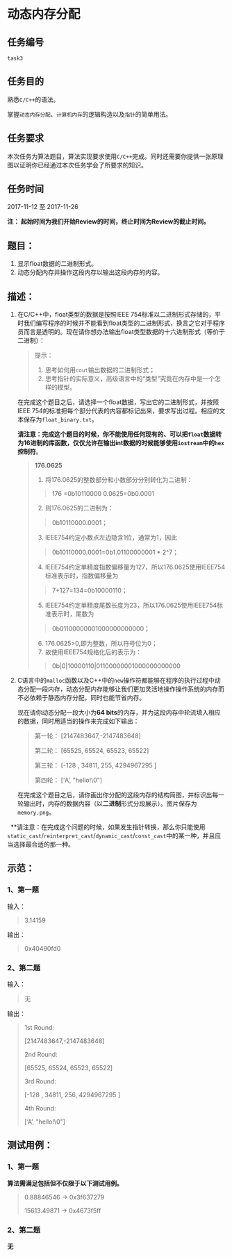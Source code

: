 # 动态内存分配

## 任务编号

`task3`

## 任务目的

熟悉`C/C++`的语法。

掌握`动态内存分配`、`计算机内存`的逻辑构造以及`指针`的简单用法。

## 任务要求

本次任务为算法题目，算法实现要求使用`C/C++`完成。同时还需要你提供一张原理图以证明你已经通过本次任务学会了所要求的知识。

## 任务时间

2017-11-12 至 2017-11-26

**注： 起始时间为我们开始Review的时间，终止时间为Review的截止时间。**

## 题目：

1. 显示float数据的二进制形式。
2. 动态分配内存并操作这段内存以输出这段内存的内容。

## 描述：

1. 在C/C++中，float类型的数据是按照IEEE 754标准以二进制形式存储的，平时我们编写程序的时候并不能看到float类型的二进制形式，换言之它对于程序员而言是透明的。现在请你想办法输出float类型数据的十六进制形式（等价于二进制）：

   > 提示：
   >
   > 1. 思考如何用`cout`输出数据的二进制形式；
   > 2. 思考指针的实际意义，高级语言中的“类型”究竟在内存中是一个怎样的模型。

   在完成这个题目之后，请选择一个float数据，写出它的二进制形式，并按照IEEE 754的标准把每个部分代表的内容都标记出来，要求写出过程。相应的文本保存为`float_binary.txt`。
   
   **请注意：完成这个题目的时候，你不能使用任何现有的、可以把`float`数据转为16进制的库函数，仅仅允许在输出int数据的时候能够使用`iostream`中的`hex`控制符**。

   <!-- 如： -->

   >**176.0625**
   >
   >  1. 将176.0625的整数部分和小数部分分别转化为二进制：
   >> 176 =0b10110000
   >> 0.0625=0b0.0001
   >  2. 则176.0625的二进制为：
   >> 0b10110000.0001；
   >  3. IEEE754约定小数点左边隐含1位，通常为1，因此
   >> 0b10110000.0001=0b1.01100000001 * 2^7；
   >  4. IEEE754约定单精度指数偏移量为127，所以176.0625使用IEEE754标准表示时，指数偏移量为
   >> 7+127=134=0b10000110；
   >  5. IEEE754约定单精度尾数长度为23，所以176.0625使用IEEE754标准表示时，尾数为
   >> 0b01100000001000000000000；
   >  6. 176.0625>0,即为整数，所以符号位为0；
   >  7. 故使用IEEE754规格化后的表示为：
   >> 0b|0|10000110|01100000001000000000000
   >

2. C语言中的`malloc`函数以及C++中的`new`操作符都能够在程序的执行过程中动态分配一段内存，动态分配内存能够让我们更加灵活地操作操作系统的内存而不必依赖于静态内存分配，同时也能节省内存。

   现在请你动态分配一段大小为**64 bits**的内存，并为这段内存中轮流填入相应的数据，同时用适当的操作来完成如下输出：

   > 第一轮：
   > [2147483647,-2147483648]
   >
   > 第二轮：
   > [65525, 65524, 65523, 65522]
   >
   > 第三轮：
   > [-128 , 34811, 255, 4294967295 ]
   >
   > 第四轮：
   > [‘A’, "hello!\0"]

   在完成这个题目之后，请你画出你分配的这段内存的结构简图，并标识出每一轮输出时，内存的数据内容（以**二进制**形式分段展示）。图片保存为`memory.png`。
   
   **请注意：在完成这个问题的时候，如果发生指针转换，那么你只能使用`static_cast`/`reinterpret_cast`/`dynamic_cast`/`const_cast`中的某一种，并且应当选择最合适的那一种。

## 示范：

### 1、第一题

输入：

> 3.14159

输出：

>0x40490fd0

### 2、第二题

输入：

> 无

输出：

> 1st Round:
>
> [2147483647,-2147483648]
>
> 2nd Round:
>
> [65525, 65524, 65523, 65522]
>
> 3rd Round:
>
> [-128 , 34811, 256, 4294967295 ]
>
> 4th Round:
>
> [‘A’, "hello!\0"]

## 测试用例：

### 1、第一题

**算法需满足包括但不仅限于以下测试用例。**

> 0.88846546 -> 0x3f637279
>
> 15613.49871 -> 0x4673f5ff

### 2、第二题

**无**
